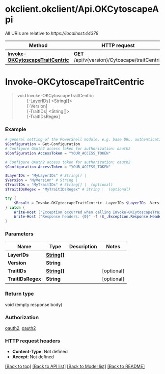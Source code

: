 # okclient.okclient/Api.OKCytoscapeApi

All URIs are relative to *https://localhost:44378*

Method | HTTP request | Description
------------- | ------------- | -------------
[**Invoke-OKCytoscapeTraitCentric**](OKCytoscapeApi.md#Invoke-OKCytoscapeTraitCentric) | **GET** /api/v{version}/Cytoscape/traitCentric | 


<a name="Invoke-OKCytoscapeTraitCentric"></a>
# **Invoke-OKCytoscapeTraitCentric**
> void Invoke-OKCytoscapeTraitCentric<br>
> &nbsp;&nbsp;&nbsp;&nbsp;&nbsp;&nbsp;&nbsp;&nbsp;[-LayerIDs] <String[]><br>
> &nbsp;&nbsp;&nbsp;&nbsp;&nbsp;&nbsp;&nbsp;&nbsp;[-Version] <String><br>
> &nbsp;&nbsp;&nbsp;&nbsp;&nbsp;&nbsp;&nbsp;&nbsp;[-TraitIDs] <String[]><br>
> &nbsp;&nbsp;&nbsp;&nbsp;&nbsp;&nbsp;&nbsp;&nbsp;[-TraitIDsRegex] <String><br>



### Example
```powershell
# general setting of the PowerShell module, e.g. base URL, authentication, etc
$Configuration = Get-Configuration
# Configure OAuth2 access token for authorization: oauth2
$Configuration.AccessToken = "YOUR_ACCESS_TOKEN"

# Configure OAuth2 access token for authorization: oauth2
$Configuration.AccessToken = "YOUR_ACCESS_TOKEN"

$LayerIDs = "MyLayerIDs" # String[] | 
$Version = "MyVersion" # String | 
$TraitIDs = "MyTraitIDs" # String[] |  (optional)
$TraitIDsRegex = "MyTraitIDsRegex" # String |  (optional)

try {
    $Result = Invoke-OKCytoscapeTraitCentric -LayerIDs $LayerIDs -Version $Version -TraitIDs $TraitIDs -TraitIDsRegex $TraitIDsRegex
} catch {
    Write-Host ("Exception occurred when calling Invoke-OKCytoscapeTraitCentric: {0}" -f ($_.ErrorDetails | ConvertFrom-Json))
    Write-Host ("Response headers: {0}" -f ($_.Exception.Response.Headers | ConvertTo-Json))
}
```

### Parameters

Name | Type | Description  | Notes
------------- | ------------- | ------------- | -------------
 **LayerIDs** | [**String[]**](String.md)|  | 
 **Version** | **String**|  | 
 **TraitIDs** | [**String[]**](String.md)|  | [optional] 
 **TraitIDsRegex** | **String**|  | [optional] 

### Return type

void (empty response body)

### Authorization

[oauth2](../README.md#oauth2), [oauth2](../README.md#oauth2)

### HTTP request headers

 - **Content-Type**: Not defined
 - **Accept**: Not defined

[[Back to top]](#) [[Back to API list]](../README.md#documentation-for-api-endpoints) [[Back to Model list]](../README.md#documentation-for-models) [[Back to README]](../README.md)

